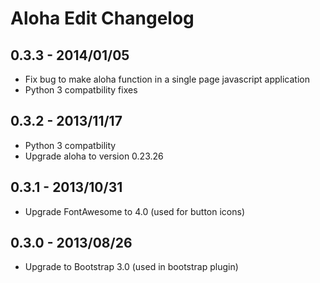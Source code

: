 # Aloha Edit Changelog

## 0.3.3 - 2014/01/05

- Fix bug to make aloha function in a single page javascript application
- Python 3 compatbility fixes

## 0.3.2 - 2013/11/17

- Python 3 compatbility
- Upgrade aloha to version 0.23.26

## 0.3.1 - 2013/10/31

- Upgrade FontAwesome to 4.0 (used for button icons)

## 0.3.0 - 2013/08/26

- Upgrade to Bootstrap 3.0 (used in bootstrap plugin)